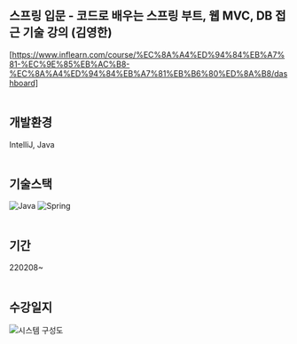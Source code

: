 ## 스프링 입문 - 코드로 배우는 스프링 부트, 웹 MVC, DB 접근 기술 강의 (김영한)
[https://www.inflearn.com/course/%EC%8A%A4%ED%94%84%EB%A7%81-%EC%9E%85%EB%AC%B8-%EC%8A%A4%ED%94%84%EB%A7%81%EB%B6%80%ED%8A%B8/dashboard]
<br /><br />
 
 
## 개발환경
IntelliJ, Java
<br /><br />

## 기술스택
![Java](https://img.shields.io/badge/java-%23ED8B00.svg?style=for-the-badge&logo=java&logoColor=white)
![Spring](https://img.shields.io/badge/spring-%236DB33F.svg?style=for-the-badge&logo=spring&logoColor=white)
<br /><br />

## 기간
220208~
<br /><br />

## 수강일지
![시스템 구성도](https://user-images.githubusercontent.com/28974240/152988188-87d8c41f-d5d5-40a7-9e18-8dbcfef1edb2.jpg)





